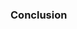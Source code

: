 <section class="no-padding" id="conclusion">
         <aside class="primary">
      <div class="container text-center">
          <div class="call-to-action">
              <h3>Conclusion</h3>
          </div>
      </div>
  </aside>

</section>
